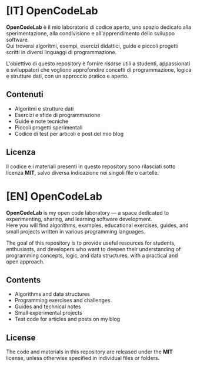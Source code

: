 # [IT] OpenCodeLab

**OpenCodeLab** è il mio laboratorio di codice aperto, uno spazio dedicato alla sperimentazione, alla condivisione e all'apprendimento dello sviluppo software.  
Qui troverai algoritmi, esempi, esercizi didattici, guide e piccoli progetti scritti in diversi linguaggi di programmazione.

L'obiettivo di questo repository è fornire risorse utili a studenti, appassionati e sviluppatori che vogliono approfondire concetti di programmazione, logica e strutture dati, con un approccio pratico e aperto.

## Contenuti
- Algoritmi e strutture dati
- Esercizi e sfide di programmazione
- Guide e note tecniche
- Piccoli progetti sperimentali
- Codice di test per articoli e post del mio blog

## Licenza
Il codice e i materiali presenti in questo repository sono rilasciati sotto licenza **MIT**, salvo diversa indicazione nei singoli file o cartelle.

# [EN] OpenCodeLab

**OpenCodeLab** is my open code laboratory — a space dedicated to experimenting, sharing, and learning software development.  
Here you will find algorithms, examples, educational exercises, guides, and small projects written in various programming languages.

The goal of this repository is to provide useful resources for students, enthusiasts, and developers who want to deepen their understanding of programming concepts, logic, and data structures, with a practical and open approach.

## Contents
- Algorithms and data structures
- Programming exercises and challenges
- Guides and technical notes
- Small experimental projects
- Test code for articles and posts on my blog

## License
The code and materials in this repository are released under the **MIT** license, unless otherwise specified in individual files or folders.
